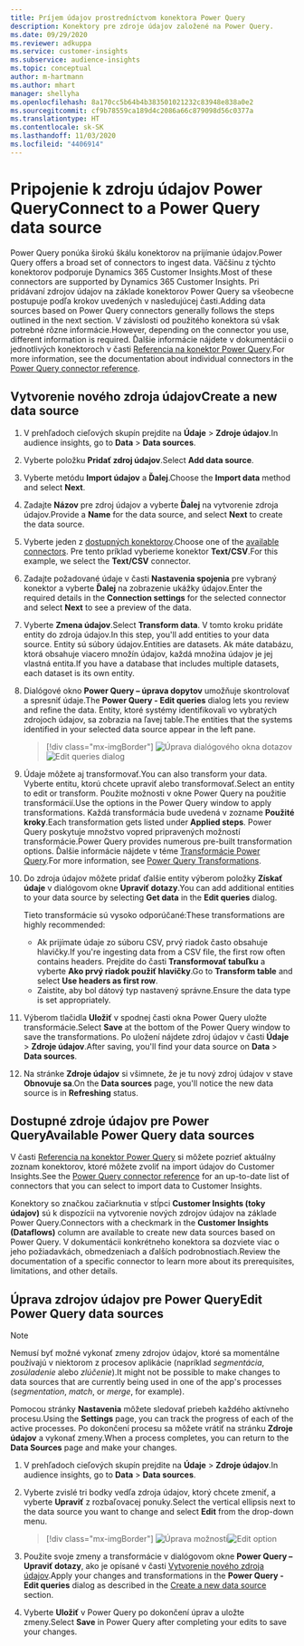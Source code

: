 ```yaml
---
title: Príjem údajov prostredníctvom konektora Power Query
description: Konektory pre zdroje údajov založené na Power Query.
ms.date: 09/29/2020
ms.reviewer: adkuppa
ms.service: customer-insights
ms.subservice: audience-insights
ms.topic: conceptual
author: m-hartmann
ms.author: mhart
manager: shellyha
ms.openlocfilehash: 8a170cc5b64b4b383501021232c83948e838a0e2
ms.sourcegitcommit: cf9b78559ca189d4c2086a66c879098d56c0377a
ms.translationtype: HT
ms.contentlocale: sk-SK
ms.lasthandoff: 11/03/2020
ms.locfileid: "4406914"
---
```

# <a name="connect-to-a-power-query-data-source"></a><span data-ttu-id="6d06d-103">Pripojenie k zdroju údajov Power Query</span><span class="sxs-lookup"><span data-stu-id="6d06d-103">Connect to a Power Query data source</span></span>

<span data-ttu-id="6d06d-104">Power Query ponúka širokú škálu konektorov na prijímanie údajov.</span><span class="sxs-lookup"><span data-stu-id="6d06d-104">Power Query offers a broad set of connectors to ingest data.</span></span> <span data-ttu-id="6d06d-105">Väčšinu z týchto konektorov podporuje Dynamics 365 Customer Insights.</span><span class="sxs-lookup"><span data-stu-id="6d06d-105">Most of these connectors are supported by Dynamics 365 Customer Insights.</span></span> <span data-ttu-id="6d06d-106">Pri pridávaní zdrojov údajov na základe konektorov Power Query sa všeobecne postupuje podľa krokov uvedených v nasledujúcej časti.</span><span class="sxs-lookup"><span data-stu-id="6d06d-106">Adding data sources based on Power Query connectors generally follows the steps outlined in the next section.</span></span> <span data-ttu-id="6d06d-107">V závislosti od použitého konektora sú však potrebné rôzne informácie.</span><span class="sxs-lookup"><span data-stu-id="6d06d-107">However, depending on the connector you use, different information is required.</span></span> <span data-ttu-id="6d06d-108">Ďalšie informácie nájdete v dokumentácii o jednotlivých konektoroch v časti [Referencia na konektor Power Query](https://docs.microsoft.com/power-query/connectors/).</span><span class="sxs-lookup"><span data-stu-id="6d06d-108">For more information, see the documentation about individual connectors in the [Power Query connector reference](https://docs.microsoft.com/power-query/connectors/).</span></span>

## <a name="create-a-new-data-source"></a><span data-ttu-id="6d06d-109">Vytvorenie nového zdroja údajov</span><span class="sxs-lookup"><span data-stu-id="6d06d-109">Create a new data source</span></span>

1. <span data-ttu-id="6d06d-110">V prehľadoch cieľových skupín prejdite na **Údaje** > **Zdroje údajov**.</span><span class="sxs-lookup"><span data-stu-id="6d06d-110">In audience insights, go to **Data** > **Data sources**.</span></span>

1. <span data-ttu-id="6d06d-111">Vyberte položku **Pridať zdroj údajov**.</span><span class="sxs-lookup"><span data-stu-id="6d06d-111">Select **Add data source**.</span></span>

1. <span data-ttu-id="6d06d-112">Vyberte metódu **Import údajov** a **Ďalej**.</span><span class="sxs-lookup"><span data-stu-id="6d06d-112">Choose the **Import data** method and select **Next**.</span></span>

1. <span data-ttu-id="6d06d-113">Zadajte **Názov** pre zdroj údajov a vyberte **Ďalej** na vytvorenie zdroja údajov.</span><span class="sxs-lookup"><span data-stu-id="6d06d-113">Provide a **Name** for the data source, and select **Next** to create the data source.</span></span>

1. <span data-ttu-id="6d06d-114">Vyberte jeden z [dostupných konektorov](#available-power-query-data-sources).</span><span class="sxs-lookup"><span data-stu-id="6d06d-114">Choose one of the [available connectors](#available-power-query-data-sources).</span></span> <span data-ttu-id="6d06d-115">Pre tento príklad vyberieme konektor **Text/CSV**.</span><span class="sxs-lookup"><span data-stu-id="6d06d-115">For this example, we select the **Text/CSV** connector.</span></span>

1. <span data-ttu-id="6d06d-116">Zadajte požadované údaje v časti **Nastavenia spojenia** pre vybraný konektor a vyberte **Ďalej** na zobrazenie ukážky údajov.</span><span class="sxs-lookup"><span data-stu-id="6d06d-116">Enter the required details in the **Connection settings** for the selected connector and select **Next** to see a preview of the data.</span></span>

1. <span data-ttu-id="6d06d-117">Vyberte **Zmena údajov**.</span><span class="sxs-lookup"><span data-stu-id="6d06d-117">Select **Transform data**.</span></span> <span data-ttu-id="6d06d-118">V tomto kroku pridáte entity do zdroja údajov.</span><span class="sxs-lookup"><span data-stu-id="6d06d-118">In this step, you'll add entities to your data source.</span></span> <span data-ttu-id="6d06d-119">Entity sú súbory údajov.</span><span class="sxs-lookup"><span data-stu-id="6d06d-119">Entities are datasets.</span></span> <span data-ttu-id="6d06d-120">Ak máte databázu, ktorá obsahuje viacero množín údajov, každá množina údajov je jej vlastná entita.</span><span class="sxs-lookup"><span data-stu-id="6d06d-120">If you have a database that includes multiple datasets, each dataset is its own entity.</span></span>

1. <span data-ttu-id="6d06d-121">Dialógové okno **Power Query – úprava dopytov** umožňuje skontrolovať a spresniť údaje.</span><span class="sxs-lookup"><span data-stu-id="6d06d-121">The **Power Query - Edit queries** dialog lets you review and refine the data.</span></span> <span data-ttu-id="6d06d-122">Entity, ktoré systémy identifikovali vo vybratých zdrojoch údajov, sa zobrazia na ľavej table.</span><span class="sxs-lookup"><span data-stu-id="6d06d-122">The entities that the systems identified in your selected data source appear in the left pane.</span></span>

   > [!div class="mx-imgBorder"]
   > <span data-ttu-id="6d06d-123">![Úprava dialógového okna dotazov](media/data-manager-configure-edit-queries.png "Úprava dialógového okna dotazov")</span><span class="sxs-lookup"><span data-stu-id="6d06d-123">![Edit queries dialog](media/data-manager-configure-edit-queries.png "Edit queries dialog")</span></span>

1. <span data-ttu-id="6d06d-124">Údaje môžete aj transformovať.</span><span class="sxs-lookup"><span data-stu-id="6d06d-124">You can also transform your data.</span></span> <span data-ttu-id="6d06d-125">Vyberte entitu, ktorú chcete upraviť alebo transformovať.</span><span class="sxs-lookup"><span data-stu-id="6d06d-125">Select an entity to edit or transform.</span></span> <span data-ttu-id="6d06d-126">Použite možnosti v okne Power Query na použitie transformácií.</span><span class="sxs-lookup"><span data-stu-id="6d06d-126">Use the options in the Power Query window to apply transformations.</span></span> <span data-ttu-id="6d06d-127">Každá transformácia bude uvedená v zozname **Použité kroky**.</span><span class="sxs-lookup"><span data-stu-id="6d06d-127">Each transformation gets listed under **Applied steps**.</span></span> <span data-ttu-id="6d06d-128">Power Query poskytuje množstvo vopred pripravených možností transformácie.</span><span class="sxs-lookup"><span data-stu-id="6d06d-128">Power Query provides numerous pre-built transformation options.</span></span> <span data-ttu-id="6d06d-129">Ďalšie informácie nájdete v téme [Transformácie Power Query](https://docs.microsoft.com/power-query/power-query-what-is-power-query#transformations).</span><span class="sxs-lookup"><span data-stu-id="6d06d-129">For more information, see [Power Query Transformations](https://docs.microsoft.com/power-query/power-query-what-is-power-query#transformations).</span></span>

1. <span data-ttu-id="6d06d-130">Do zdroja údajov môžete pridať ďalšie entity výberom položky **Získať údaje** v dialógovom okne **Upraviť dotazy**.</span><span class="sxs-lookup"><span data-stu-id="6d06d-130">You can add additional entities to your data source by selecting **Get data** in the **Edit queries** dialog.</span></span>

   <span data-ttu-id="6d06d-131">Tieto transformácie sú vysoko odporúčané:</span><span class="sxs-lookup"><span data-stu-id="6d06d-131">These transformations are highly recommended:</span></span>

   - <span data-ttu-id="6d06d-132">Ak prijímate údaje zo súboru CSV, prvý riadok často obsahuje hlavičky.</span><span class="sxs-lookup"><span data-stu-id="6d06d-132">If you're ingesting data from a CSV file, the first row often contains headers.</span></span> <span data-ttu-id="6d06d-133">Prejdite do časti **Transformovať tabuľku** a vyberte **Ako prvý riadok použiť hlavičky**.</span><span class="sxs-lookup"><span data-stu-id="6d06d-133">Go to **Transform table** and select **Use headers as first row**.</span></span>
   - <span data-ttu-id="6d06d-134">Zaistite, aby bol dátový typ nastavený správne.</span><span class="sxs-lookup"><span data-stu-id="6d06d-134">Ensure the data type is set appropriately.</span></span>

1. <span data-ttu-id="6d06d-135">Výberom tlačidla **Uložiť** v spodnej časti okna Power Query uložte transformácie.</span><span class="sxs-lookup"><span data-stu-id="6d06d-135">Select **Save** at the bottom of the Power Query window to save the transformations.</span></span> <span data-ttu-id="6d06d-136">Po uložení nájdete zdroj údajov v časti **Údaje** > **Zdroje údajov**.</span><span class="sxs-lookup"><span data-stu-id="6d06d-136">After saving, you'll find your data source on **Data** > **Data sources**.</span></span>

1. <span data-ttu-id="6d06d-137">Na stránke **Zdroje údajov** si všimnete, že je tu nový zdroj údajov v stave **Obnovuje sa**.</span><span class="sxs-lookup"><span data-stu-id="6d06d-137">On the **Data sources** page, you'll notice the new data source is in **Refreshing** status.</span></span>

## <a name="available-power-query-data-sources"></a><span data-ttu-id="6d06d-138">Dostupné zdroje údajov pre Power Query</span><span class="sxs-lookup"><span data-stu-id="6d06d-138">Available Power Query data sources</span></span>

<span data-ttu-id="6d06d-139">V časti [Referencia na konektor Power Query](https://docs.microsoft.com/power-query/connectors/) si môžete pozrieť aktuálny zoznam konektorov, ktoré môžete zvoliť na import údajov do Customer Insights.</span><span class="sxs-lookup"><span data-stu-id="6d06d-139">See the [Power Query connector reference](https://docs.microsoft.com/power-query/connectors/) for an up-to-date list of connectors that you can select to import data to Customer Insights.</span></span> 

<span data-ttu-id="6d06d-140">Konektory so značkou začiarknutia v stĺpci **Customer Insights (toky údajov)** sú k dispozícii na vytvorenie nových zdrojov údajov na základe Power Query.</span><span class="sxs-lookup"><span data-stu-id="6d06d-140">Connectors with a checkmark in the **Customer Insights (Dataflows)** column are available to create new data sources based on Power Query.</span></span> <span data-ttu-id="6d06d-141">V dokumentácii konkrétneho konektora sa dozviete viac o jeho požiadavkách, obmedzeniach a ďalších podrobnostiach.</span><span class="sxs-lookup"><span data-stu-id="6d06d-141">Review the documentation of a specific connector to learn more about its prerequisites, limitations, and other details.</span></span>

## <a name="edit-power-query-data-sources"></a><span data-ttu-id="6d06d-142">Úprava zdrojov údajov pre Power Query</span><span class="sxs-lookup"><span data-stu-id="6d06d-142">Edit Power Query data sources</span></span>

> [!NOTE]
> <span data-ttu-id="6d06d-143">Nemusí byť možné vykonať zmeny zdrojov údajov, ktoré sa momentálne používajú v niektorom z procesov aplikácie (napríklad *segmentácia*, *zosúladenie* alebo *zlúčenie*).</span><span class="sxs-lookup"><span data-stu-id="6d06d-143">It might not be possible to make changes to data sources that are currently being used in one of the app's processes (*segmentation*, *match*, or *merge*, for example).</span></span> 
>
> <span data-ttu-id="6d06d-144">Pomocou stránky **Nastavenia** môžete sledovať priebeh každého aktívneho procesu.</span><span class="sxs-lookup"><span data-stu-id="6d06d-144">Using the **Settings** page, you can track the progress of each of the active processes.</span></span> <span data-ttu-id="6d06d-145">Po dokončení procesu sa môžete vrátiť na stránku **Zdroje údajov** a vykonať zmeny.</span><span class="sxs-lookup"><span data-stu-id="6d06d-145">When a process completes, you can return to the **Data Sources** page and make your changes.</span></span>

1. <span data-ttu-id="6d06d-146">V prehľadoch cieľových skupín prejdite na **Údaje** > **Zdroje údajov**.</span><span class="sxs-lookup"><span data-stu-id="6d06d-146">In audience insights, go to **Data** > **Data sources**.</span></span>

2. <span data-ttu-id="6d06d-147">Vyberte zvislé tri bodky vedľa zdroja údajov, ktorý chcete zmeniť, a vyberte **Upraviť** z rozbaľovacej ponuky.</span><span class="sxs-lookup"><span data-stu-id="6d06d-147">Select the vertical ellipsis next to the data source you want to change and select **Edit** from the drop-down menu.</span></span>

   > [!div class="mx-imgBorder"]
   > <span data-ttu-id="6d06d-148">![Úprava možnosti](media/edit-option-data-sources.png "Úprava možnosti")</span><span class="sxs-lookup"><span data-stu-id="6d06d-148">![Edit option](media/edit-option-data-sources.png "Edit option")</span></span>

3. <span data-ttu-id="6d06d-149">Použite svoje zmeny a transformácie v dialógovom okne **Power Query – Upraviť dotazy**, ako je opísané v časti [Vytvorenie nového zdroja údajov](#create-a-new-data-source).</span><span class="sxs-lookup"><span data-stu-id="6d06d-149">Apply your changes and transformations in the **Power Query - Edit queries** dialog as described in the [Create a new data source](#create-a-new-data-source) section.</span></span>

4. <span data-ttu-id="6d06d-150">Vyberte **Uložiť** v Power Query po dokončení úprav a uložte zmeny.</span><span class="sxs-lookup"><span data-stu-id="6d06d-150">Select **Save** in Power Query after completing your edits to save your changes.</span></span>
